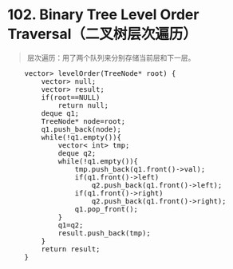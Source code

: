 # 102. Binary Tree Level Order Traversal（二叉树层次遍历）
> 层次遍历：用了两个队列来分别存储当前层和下一层。
<pre>
    vector<vector< int>> levelOrder(TreeNode* root) {
        vector<vector< int>> null;
        vector<vector< int>> result;
        if(root==NULL)
            return null;
        deque<TreeNode* > q1;
        TreeNode* node=root;
        q1.push_back(node);
        while(!q1.empty()){ 
            vector< int> tmp;
            deque<TreeNode* > q2;
            while(!q1.empty()){
                tmp.push_back(q1.front()->val);
                if(q1.front()->left)
                    q2.push_back(q1.front()->left);
                if(q1.front()->right)
                    q2.push_back(q1.front()->right);
                q1.pop_front();
            }
            q1=q2;
            result.push_back(tmp);
        }
        return result;
    }